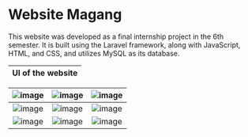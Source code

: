 # Website Magang
This website was developed as a final internship project in the 6th semester. It is built using the Laravel framework, along with JavaScript, HTML, and CSS, and utilizes MySQL as its database.


| **UI of the website** |
|:-------------------------:|

|![image](https://github.com/user-attachments/assets/be4b5ed4-3675-441d-b612-4dfa1f0149c9)|![image](https://github.com/user-attachments/assets/6e9a1627-885d-4596-b31a-693ceb4b70be)|![image](https://github.com/user-attachments/assets/5a9209ad-c139-436f-9698-7b7ac0378a5a)|
|:-------------------------:|:-------------------------:|:-------------------------:|
|![image](https://github.com/user-attachments/assets/0b2724b9-f278-42d4-8fc7-495118b06c41)|![image](https://github.com/user-attachments/assets/c67b3745-46a7-46d1-beb9-bc4c4ba1c9d9)|![image](https://github.com/user-attachments/assets/47b1b391-b759-47a1-a473-7ef31c2c17cd)|
|![image](https://github.com/user-attachments/assets/e9f518e8-e386-4367-bd92-4a9b879f8c40)|![image](https://github.com/user-attachments/assets/11054e75-de89-4135-b4bc-eb476dbf44c9)|![image](https://github.com/user-attachments/assets/f8718ebf-03ea-451e-a759-6650b4a3518c)|


